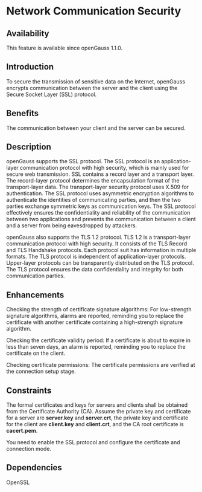 # Network Communication Security<a name="EN-US_TOPIC_0000001105395246"></a>

## Availability<a name="section17746747"></a>

This feature is available since openGauss 1.1.0.

## Introduction<a name="section25503003"></a>

To secure the transmission of sensitive data on the Internet, openGauss encrypts communication between the server and the client using the Secure Socket Layer \(SSL\) protocol.

## Benefits<a name="section28200442"></a>

The communication between your client and the server can be secured.

## Description<a name="section52477394"></a>

openGauss  supports the SSL protocol. The SSL protocol is an application-layer communication protocol with high security, which is mainly used for secure web transmission. SSL contains a record layer and a transport layer. The record-layer protocol determines the encapsulation format of the transport-layer data. The transport-layer security protocol uses X.509 for authentication. The SSL protocol uses asymmetric encryption algorithms to authenticate the identities of communicating parties, and then the two parties exchange symmetric keys as communication keys. The SSL protocol effectively ensures the confidentiality and reliability of the communication between two applications and prevents the communication between a client and a server from being eavesdropped by attackers.

openGauss  also supports the TLS 1.2 protocol. TLS 1.2 is a transport-layer communication protocol with high security. It consists of the TLS Record and TLS Handshake protocols. Each protocol suit has information in multiple formats. The TLS protocol is independent of application-layer protocols. Upper-layer protocols can be transparently distributed on the TLS protocol. The TLS protocol ensures the data confidentiality and integrity for both communication parties.

## Enhancements<a name="section2534498"></a>

Checking the strength of certificate signature algorithms: For low-strength signature algorithms, alarms are reported, reminding you to replace the certificate with another certificate containing a high-strength signature algorithm.

Checking the certificate validity period: If a certificate is about to expire in less than seven days, an alarm is reported, reminding you to replace the certificate on the client.

Checking certificate permissions: The certificate permissions are verified at the connection setup stage.

## Constraints<a name="section06531946143616"></a>

The formal certificates and keys for servers and clients shall be obtained from the Certificate Authority \(CA\). Assume the private key and certificate for a server are  **server.key**  and  **server.crt**, the private key and certificate for the client are  **client.key**  and  **client.crt**, and the CA root certificate is  **cacert.pem**.

You need to enable the SSL protocol and configure the certificate and connection mode.

## Dependencies<a name="section22810484"></a>

OpenSSL

